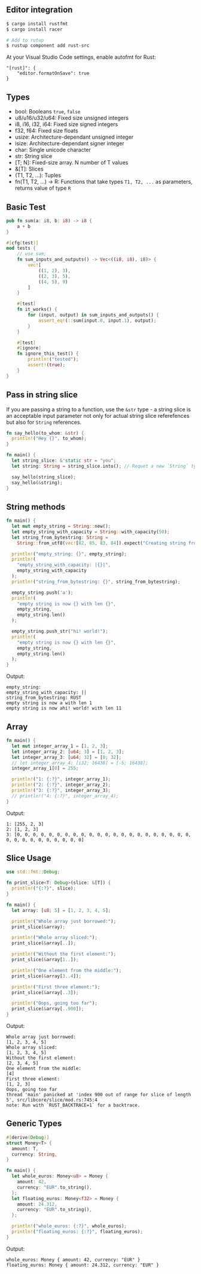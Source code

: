 ## Editor integration

```bash
$ cargo install rustfmt
$ cargo install racer

# Add to rutup
$ rustup component add rust-src
```

At your Visual Studio Code settings, enable autofmt for Rust:

```
"[rust]": {
    "editor.formatOnSave": true
}
```

## Types

- bool: Booleans `true`, `false`
- u8/u16/u32/u64: Fixed size unsigned integers
- i8, i16, i32, i64: Fixed size signed integers
- f32, f64: Fixed size floats
- usize: Architecture-dependant unsigned integer
- isize: Architecture-dependant signer integer
- char: Single unicode character
- str: String slice
- [T; N]: Fixed-size array. N number of T values
- &[T]: Slices
- (T1, T2, ...): Tuples
- fn(T1, T2, ...) -> R: Functions that take types `T1, T2, ...` as parameters, returns value of type `R`


## Basic Test

```rust
pub fn sum(a: i8, b: i8) -> i8 {
    a + b
}

#[cfg(test)]
mod tests {
    // use sum;
    fn sum_inputs_and_outputs() -> Vec<((i8, i8), i8)> {
        vec![
            ((1, 2), 3),
            ((2, 3), 5),
            ((4, 5), 9)
        ]
    }

    #[test]
    fn it_works() {
        for (input, output) in sum_inputs_and_outputs() {
            assert_eq!(::sum(input.0, input.1), output);
        }
    }

    #[test]
    #[ignore]
    fn ignore_this_test() {
        println!("tested");
        assert!(true);
    }
}
```

## Pass in string slice

If you are passing a string to a function, use the `&str` type - a string slice is an acceptable input parameter not only for actual string slice referefences but also for `String` references.
```rust
fn say_hello(to_whom: &str) {
  println!("Hey {}", to_whom);
}

fn main() {
  let string_slice: &'static str = "you";
  let string: String = string_slice.into(); // Requet a new `String` type to be created from a string slice

  say_hello(string_slice);
  say_hello(&string);
}
```

## String methods
```rust
fn main() {
  let mut empty_string = String::new();
  let empty_string_with_capacity = String::with_capacity(50);
  let string_from_bytestring: String =
    String::from_utf8(vec![82, 85, 83, 84]).expect("Creating string from bytestring failed");

  println!("empty_string: {}", empty_string);
  println!(
    "empty_string_with_capacity: |{}|",
    empty_string_with_capacity
  );
  println!("string_from_bytestring: {}", string_from_bytestring);

  empty_string.push('a');
  println!(
    "empty string is now {} with len {}",
    empty_string,
    empty_string.len()
  );

  empty_string.push_str("hi! world!");
  println!(
    "empty string is now {} with len {}",
    empty_string,
    empty_string.len()
  );
}
```

Output: 

```
empty_string:
empty_string_with_capacity: ||
string_from_bytestring: RUST
empty string is now a with len 1
empty string is now ahi! world! with len 11
```

## Array
```rust
fn main() {
  let mut integer_array_1 = [1, 2, 3];
  let integer_array_2: [u64; 3] = [1, 2, 3];
  let integer_array_3: [u64; 32] = [0; 32];
  // let integer_array_4: [i32; 16438] = [-5; 16438];
  integer_array_1[0] = 255;

  println!("1: {:?}", integer_array_1);
  println!("2: {:?}", integer_array_2);
  println!("3: {:?}", integer_array_3);
  // println!("4: {:?}", integer_array_4);
}
```
Output:

```
1: [255, 2, 3]
2: [1, 2, 3]
3: [0, 0, 0, 0, 0, 0, 0, 0, 0, 0, 0, 0, 0, 0, 0, 0, 0, 0, 0, 0, 0, 0, 0, 0, 0, 0, 0, 0, 0, 0, 0, 0]
```

## Slice Usage

```rust
use std::fmt::Debug;

fn print_slice<T: Debug>(slice: &[T]) {
  println!("{:?}", slice);
}

fn main() {
  let array: [u8; 5] = [1, 2, 3, 4, 5];

  println!("Whole array just borrowed:");
  print_slice(&array);

  println!("Whole array sliced:");
  print_slice(&array[..]);

  println!("Without the first element:");
  print_slice(&array[1..]);

  println!("One element from the middle:");
  print_slice(&array[3..4]);

  println!("First three element:");
  print_slice(&array[..3]);

  println!("Oops, going too far");
  print_slice(&array[..900]);
}
```

Output:

```
Whole array just borrowed:
[1, 2, 3, 4, 5]
Whole array sliced:
[1, 2, 3, 4, 5]
Without the first element:
[2, 3, 4, 5]
One element from the middle:
[4]
First three element:
[1, 2, 3]
Oops, going too far
thread 'main' panicked at 'index 900 out of range for slice of length 5', src/libcore/slice/mod.rs:745:4
note: Run with `RUST_BACKTRACE=1` for a backtrace.
```

## Generic Types

```rust
#[derive(Debug)]
struct Money<T> {
  amount: T,
  currency: String,
}

fn main() {
  let whole_euros: Money<u8> = Money {
    amount: 42,
    currency: "EUR".to_string(),
  };
  let floating_euros: Money<f32> = Money {
    amount: 24.312,
    currency: "EUR".to_string(),
  };

  println!("whole_euros: {:?}", whole_euros);
  println!("floating_euros: {:?}", floating_euros);
}
```

Output:

```
whole_euros: Money { amount: 42, currency: "EUR" }
floating_euros: Money { amount: 24.312, currency: "EUR" }
```
